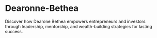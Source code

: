 # Dearonne-Bethea
Discover how Dearone Bethea empowers entrepreneurs and investors through leadership, mentorship, and wealth-building strategies for lasting success.
